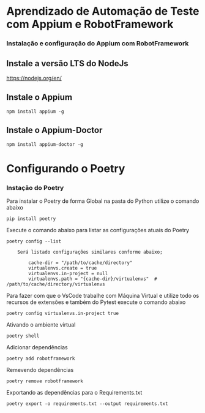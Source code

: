 # Aprendizado de Automação de Teste com Appium e RobotFramework

### Instalação e configuração do Appium com RobotFramework

## Instale a versão LTS do NodeJs

https://nodejs.org/en/

## Instale o Appium

	npm install appium -g

## Instale o Appium-Doctor

	npm install appium-doctor -g

# Configurando o Poetry

### Instação do Poetry

Para instalar o Poetry de forma Global na pasta do Python utilize o comando abaixo

	pip install poetry

Execute o comando abaixo para listar as configurações atuais do Poetry

	poetry config --list

		Será listado configurações similares conforme abaixo;

			cache-dir = "/path/to/cache/directory"
			virtualenvs.create = true
			virtualenvs.in-project = null
			virtualenvs.path = "{cache-dir}/virtualenvs"  # /path/to/cache/directory/virtualenvs

Para fazer com que o VsCode trabalhe com Máquina Virtual e utilize todo os recursos de extensões e também do Pytest execute o comando abaixo

	poetry config virtualenvs.in-project true

Ativando o ambiente virtual

	poetry shell

Adicionar dependências 

    poetry add robotframework

Remevendo dependências

    poetry remove robotframework

Exportando as dependências para o Requirements.txt

	poetry export -o requirements.txt --output requirements.txt





	